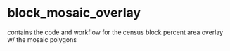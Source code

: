 block_mosaic_overlay
====================

contains the code and workflow for the census block percent area overlay w/ the mosaic polygons
